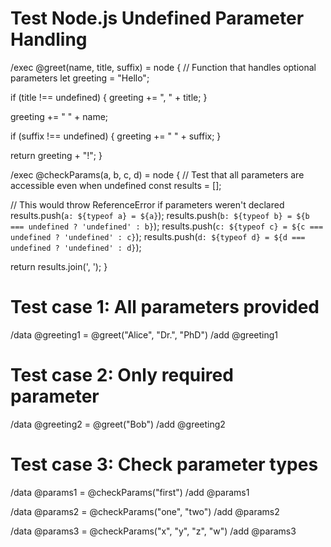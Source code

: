 # Test Node.js Undefined Parameter Handling

/exec @greet(name, title, suffix) = node {
  // Function that handles optional parameters
let greeting = "Hello";
  
if (title !== undefined) {
greeting += ", " + title;
  }
  
greeting += " " + name;
  
if (suffix !== undefined) {
greeting += " " + suffix;
  }
  
return greeting + "!";
}

/exec @checkParams(a, b, c, d) = node {
  // Test that all parameters are accessible even when undefined
const results = [];
  
  // This would throw ReferenceError if parameters weren't declared
results.push(`a: ${typeof a} = ${a}`);
results.push(`b: ${typeof b} = ${b === undefined ? 'undefined' : b}`);
results.push(`c: ${typeof c} = ${c === undefined ? 'undefined' : c}`);
results.push(`d: ${typeof d} = ${d === undefined ? 'undefined' : d}`);
  
return results.join(', ');
}

# Test case 1: All parameters provided
/data @greeting1 = @greet("Alice", "Dr.", "PhD")
/add @greeting1

# Test case 2: Only required parameter
/data @greeting2 = @greet("Bob")
/add @greeting2

# Test case 3: Check parameter types
/data @params1 = @checkParams("first")
/add @params1

/data @params2 = @checkParams("one", "two")
/add @params2

/data @params3 = @checkParams("x", "y", "z", "w")
/add @params3